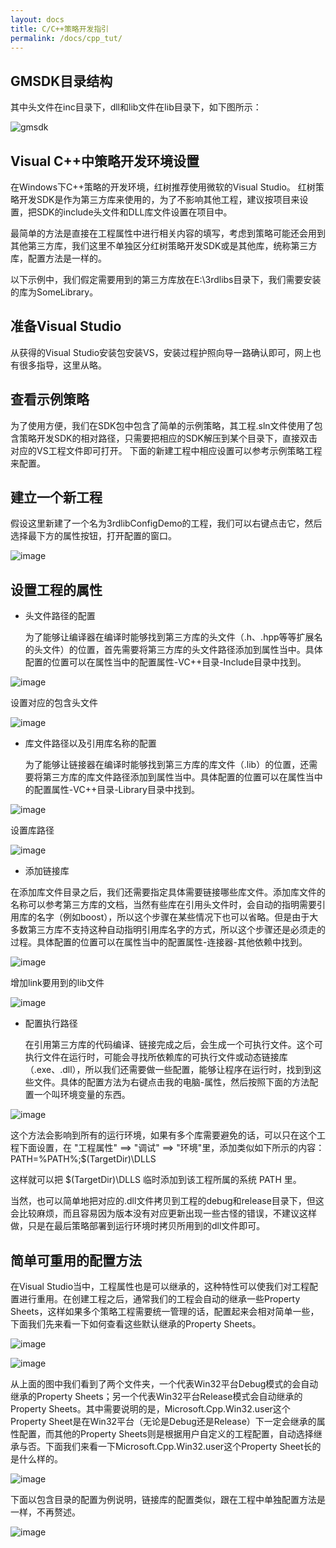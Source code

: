 ```yaml
---
layout: docs
title: C/C++策略开发指引
permalink: /docs/cpp_tut/
---
```


GMSDK目录结构
----------

其中头文件在inc目录下，dll和lib文件在lib目录下，如下图所示：

![gmsdk]({{site.baseurl}}/images/docs/cpp/tut/gmsdk_tree.png)


Visual C++中策略开发环境设置
------

在Windows下C++策略的开发环境，红树推荐使用微软的Visual Studio。
红树策略开发SDK是作为第三方库来使用的，为了不影响其他工程，建议按项目来设置，把SDK的include头文件和DLL库文件设置在项目中。

最简单的方法是直接在工程属性中进行相关内容的填写，考虑到策略可能还会用到其他第三方库，我们这里不单独区分红树策略开发SDK或是其他库，统称第三方库，配置方法是一样的。

以下示例中，我们假定需要用到的第三方库放在E:\3rdlibs目录下，我们需要安装的库为SomeLibrary。

## 准备Visual Studio

从获得的Visual Studio安装包安装VS，安装过程护照向导一路确认即可，网上也有很多指导，这里从略。

## 查看示例策略

为了使用方便，我们在SDK包中包含了简单的示例策略，其工程.sln文件使用了包含策略开发SDK的相对路径，只需要把相应的SDK解压到某个目录下，直接双击对应的VS工程文件即可打开。
下面的新建工程中相应设置可以参考示例策略工程来配置。

## 建立一个新工程

假设这里新建了一个名为3rdlibConfigDemo的工程，我们可以右键点击它，然后选择最下方的属性按钮，打开配置的窗口。

![image]({{site.baseurl}}/images/docs/cpp/tut/vs_project.png)


## 设置工程的属性

*  头文件路径的配置

   为了能够让编译器在编译时能够找到第三方库的头文件（.h、.hpp等等扩展名的头文件）的位置，首先需要将第三方库的头文件路径添加到属性当中。具体配置的位置可以在属性当中的配置属性-VC++目录-Include目录中找到。

![image]({{site.baseurl}}/images/docs/cpp/tut/vs_include_path.png)

设置对应的包含头文件

![image]({{site.baseurl}}/images/docs/cpp/tut/vs_include_path1.png)

*  库文件路径以及引用库名称的配置

      为了能够让链接器在编译时能够找到第三方库的库文件（.lib）的位置，还需要将第三方库的库文件路径添加到属性当中。具体配置的位置可以在属性当中的配置属性-VC++目录-Library目录中找到。

![image]({{site.baseurl}}/images/docs/cpp/tut/vs_lib_path.png)

设置库路径

![image]({{site.baseurl}}/images/docs/cpp/tut/vs_lib_path1.png)


* 添加链接库

在添加库文件目录之后，我们还需要指定具体需要链接哪些库文件。添加库文件的名称可以参考第三方库的文档，当然有些库在引用头文件时，会自动的指明需要引用库的名字（例如boost），所以这个步骤在某些情况下也可以省略。但是由于大多数第三方库不支持这种自动指明引用库名字的方式，所以这个步骤还是必须走的过程。具体配置的位置可以在属性当中的配置属性-连接器-其他依赖中找到。

![image]({{site.baseurl}}/images/docs/cpp/tut/vs_link_lib.png)

增加link要用到的lib文件

![image]({{site.baseurl}}/images/docs/cpp/tut/vs_link_lib1.png)

* 配置执行路径

    在引用第三方库的代码编译、链接完成之后，会生成一个可执行文件。这个可执行文件在运行时，可能会寻找所依赖库的可执行文件或动态链接库（.exe、.dll），所以我们还需要做一些配置，能够让程序在运行时，找到到这些文件。具体的配置方法为右键点击我的电脑-属性，然后按照下面的方法配置一个叫环境变量的东西。
  
![image]({{site.baseurl}}/images/docs/cpp/tut/vs_dll_path_env.png)

这个方法会影响到所有的运行环境，如果有多个库需要避免的话，可以只在这个工程下面设置，在 "工程属性" ==> "调试" ==> "环境"里，添加类似如下所示的内容：
PATH=%PATH%;$(TargetDir)\DLLS

这样就可以把 $(TargetDir)\DLLS 临时添加到该工程所属的系统 PATH 里。

   当然，也可以简单地把对应的.dll文件拷贝到工程的debug和release目录下，但这会比较麻烦，而且容易因为版本没有对应更新出现一些古怪的错误，不建议这样做，只是在最后策略部署到运行环境时拷贝所用到的dll文件即可。

## 简单可重用的配置方法

在Visual Studio当中，工程属性也是可以继承的，这种特性可以使我们对工程配置进行重用。在创建工程之后，通常我们的工程会自动的继承一些Property Sheets，这样如果多个策略工程需要统一管理的话，配置起来会相对简单一些，下面我们先来看一下如何查看这些默认继承的Property Sheets。

![image]({{site.baseurl}}/images/docs/cpp/tut/vs_properties_manager.png)


![image]({{site.baseurl}}/images/docs/cpp/tut/vs_property_config.png)

从上面的图中我们看到了两个文件夹，一个代表Win32平台Debug模式的会自动继承的Property Sheets；另一个代表Win32平台Release模式会自动继承的Property Sheets。其中需要说明的是，Microsoft.Cpp.Win32.user这个Property Sheet是在Win32平台（无论是Debug还是Release）下一定会继承的属性配置，而其他的Property Sheets则是根据用户自定义的工程配置，自动选择继承与否。下面我们来看一下Microsoft.Cpp.Win32.user这个Property Sheet长的是什么样的。

![image]({{site.baseurl}}/images/docs/cpp/tut/vs_properties_uni_config.png)

下面以包含目录的配置为例说明，链接库的配置类似，跟在工程中单独配置方法是一样，不再赘述。

![image]({{site.baseurl}}/images/docs/cpp/tut/vs_uni_include_path.png)


